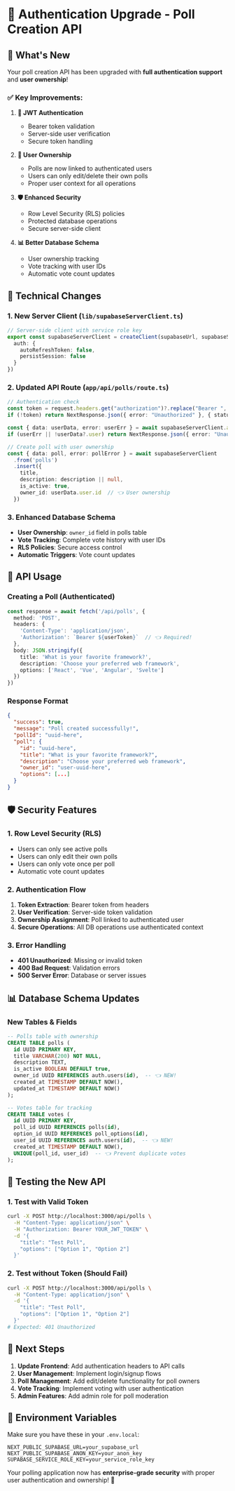 # 🔐 Authentication Upgrade - Poll Creation API

## 🚀 **What's New**

Your poll creation API has been upgraded with **full authentication support** and **user ownership**!

### **✅ Key Improvements:**

1. **🔐 JWT Authentication**
   - Bearer token validation
   - Server-side user verification
   - Secure token handling

2. **👤 User Ownership**
   - Polls are now linked to authenticated users
   - Users can only edit/delete their own polls
   - Proper user context for all operations

3. **🛡️ Enhanced Security**
   - Row Level Security (RLS) policies
   - Protected database operations
   - Secure server-side client

4. **📊 Better Database Schema**
   - User ownership tracking
   - Vote tracking with user IDs
   - Automatic vote count updates

## 🔧 **Technical Changes**

### **1. New Server Client (`lib/supabaseServerClient.ts`)**
```typescript
// Server-side client with service role key
export const supabaseServerClient = createClient(supabaseUrl, supabaseServiceKey, {
  auth: {
    autoRefreshToken: false,
    persistSession: false
  }
})
```

### **2. Updated API Route (`app/api/polls/route.ts`)**
```typescript
// Authentication check
const token = request.headers.get("authorization")?.replace("Bearer ", "")
if (!token) return NextResponse.json({ error: "Unauthorized" }, { status: 401 })

const { data: userData, error: userErr } = await supabaseServerClient.auth.getUser(token)
if (userErr || !userData?.user) return NextResponse.json({ error: "Unauthorized" }, { status: 401 })

// Create poll with user ownership
const { data: poll, error: pollError } = await supabaseServerClient
  .from('polls')
  .insert({
    title,
    description: description || null,
    is_active: true,
    owner_id: userData.user.id  // 👈 User ownership
  })
```

### **3. Enhanced Database Schema**
- **User Ownership**: `owner_id` field in polls table
- **Vote Tracking**: Complete vote history with user IDs
- **RLS Policies**: Secure access control
- **Automatic Triggers**: Vote count updates

## 🎯 **API Usage**

### **Creating a Poll (Authenticated)**
```typescript
const response = await fetch('/api/polls', {
  method: 'POST',
  headers: {
    'Content-Type': 'application/json',
    'Authorization': `Bearer ${userToken}`  // 👈 Required!
  },
  body: JSON.stringify({
    title: 'What is your favorite framework?',
    description: 'Choose your preferred web framework',
    options: ['React', 'Vue', 'Angular', 'Svelte']
  })
})
```

### **Response Format**
```json
{
  "success": true,
  "message": "Poll created successfully!",
  "pollId": "uuid-here",
  "poll": {
    "id": "uuid-here",
    "title": "What is your favorite framework?",
    "description": "Choose your preferred web framework",
    "owner_id": "user-uuid-here",
    "options": [...]
  }
}
```

## 🛡️ **Security Features**

### **1. Row Level Security (RLS)**
- Users can only see active polls
- Users can only edit their own polls
- Users can only vote once per poll
- Automatic vote count updates

### **2. Authentication Flow**
1. **Token Extraction**: Bearer token from headers
2. **User Verification**: Server-side token validation
3. **Ownership Assignment**: Poll linked to authenticated user
4. **Secure Operations**: All DB operations use authenticated context

### **3. Error Handling**
- **401 Unauthorized**: Missing or invalid token
- **400 Bad Request**: Validation errors
- **500 Server Error**: Database or server issues

## 📊 **Database Schema Updates**

### **New Tables & Fields**
```sql
-- Polls table with ownership
CREATE TABLE polls (
  id UUID PRIMARY KEY,
  title VARCHAR(200) NOT NULL,
  description TEXT,
  is_active BOOLEAN DEFAULT true,
  owner_id UUID REFERENCES auth.users(id),  -- 👈 NEW!
  created_at TIMESTAMP DEFAULT NOW(),
  updated_at TIMESTAMP DEFAULT NOW()
);

-- Votes table for tracking
CREATE TABLE votes (
  id UUID PRIMARY KEY,
  poll_id UUID REFERENCES polls(id),
  option_id UUID REFERENCES poll_options(id),
  user_id UUID REFERENCES auth.users(id),  -- 👈 NEW!
  created_at TIMESTAMP DEFAULT NOW(),
  UNIQUE(poll_id, user_id)  -- 👈 Prevent duplicate votes
);
```

## 🧪 **Testing the New API**

### **1. Test with Valid Token**
```bash
curl -X POST http://localhost:3000/api/polls \
  -H "Content-Type: application/json" \
  -H "Authorization: Bearer YOUR_JWT_TOKEN" \
  -d '{
    "title": "Test Poll",
    "options": ["Option 1", "Option 2"]
  }'
```

### **2. Test without Token (Should Fail)**
```bash
curl -X POST http://localhost:3000/api/polls \
  -H "Content-Type: application/json" \
  -d '{
    "title": "Test Poll",
    "options": ["Option 1", "Option 2"]
  }'
# Expected: 401 Unauthorized
```

## 🚀 **Next Steps**

1. **Update Frontend**: Add authentication headers to API calls
2. **User Management**: Implement login/signup flows
3. **Poll Management**: Add edit/delete functionality for poll owners
4. **Vote Tracking**: Implement voting with user authentication
5. **Admin Features**: Add admin role for poll moderation

## 🔧 **Environment Variables**

Make sure you have these in your `.env.local`:
```env
NEXT_PUBLIC_SUPABASE_URL=your_supabase_url
NEXT_PUBLIC_SUPABASE_ANON_KEY=your_anon_key
SUPABASE_SERVICE_ROLE_KEY=your_service_role_key
```

Your polling application now has **enterprise-grade security** with proper user authentication and ownership! 🎉
